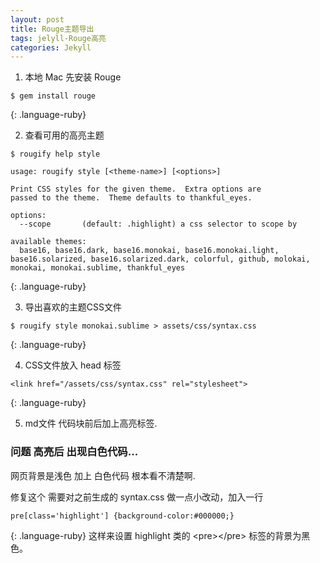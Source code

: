 ```yaml
---
layout: post
title: Rouge主题导出
tags: jelyll-Rouge高亮
categories: Jekyll
---
```


1. 本地 Mac 先安装 Rouge 
~~~
$ gem install rouge
~~~
{: .language-ruby}



2. 查看可用的高亮主题
~~~
$ rougify help style

usage: rougify style [<theme-name>] [<options>]

Print CSS styles for the given theme.  Extra options are
passed to the theme.  Theme defaults to thankful_eyes.

options:
  --scope       (default: .highlight) a css selector to scope by

available themes:
  base16, base16.dark, base16.monokai, base16.monokai.light, base16.solarized, base16.solarized.dark, colorful, github, molokai, monokai, monokai.sublime, thankful_eyes
~~~
{: .language-ruby}




3. 导出喜欢的主题CSS文件
~~~
$ rougify style monokai.sublime > assets/css/syntax.css
~~~
{: .language-ruby}



4. CSS文件放入 head 标签
~~~
<link href="/assets/css/syntax.css" rel="stylesheet">
~~~
{: .language-ruby}




5. md文件  代码块前后加上高亮标签.




### 问题  高亮后 出现白色代码...
网页背景是浅色 加上 白色代码 根本看不清楚啊.

修复这个 需要对之前生成的 syntax.css 做一点小改动，加入一行
~~~
pre[class='highlight'] {background-color:#000000;}
~~~
{: .language-ruby}
这样来设置 highlight 类的 \<pre\>\</pre\> 标签的背景为黑色。





















